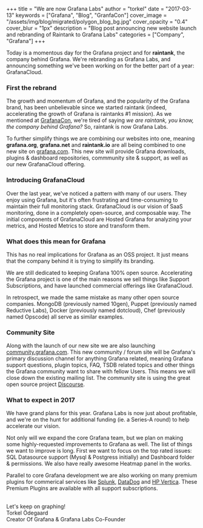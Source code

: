 +++
title = "We are now Grafana Labs"
author = "torkel"
date = "2017-03-13"
keywords = ["Grafana", "Blog", "GranfaCon"]
cover_image = "/assets/img/blog/migrated/polygon_blog_bg.jpg"
cover_opacity = "0.4"
cover_blur = "1px"
description = "Blog post announcing new website launch and rebranding of Raintank to Grafana Labs"
categories = ["Company", "Grafana"]
+++

Today is a momentous day for the Grafana project and for **raintank**, the company behind Grafana. We're rebranding as Grafana Labs, and announcing something we've been working on for the better part of a year: GrafanaCloud.

### First the rebrand

The growth and momentum of Grafana, and the popularity of the Grafana brand, has been unbelievable
since we started raintank (indeed, accelerating the growth of Grafana is raintanks #1 mission).
As we mentioned at [GrafanaCon](https://grafana.com/grafanacon), we're tired of saying
*we are raintank, you know, the company behind Grafana?* So, raintank is now Grafana Labs.

To further simplify things we are combining our websites into one, meaning **grafana.org**, **grafana.net** and **raintank.io**
are all being combined to one new site on [grafana.com](https://grafana.com).
This new site will provide Grafana downloads, plugins & dashboard repositories, commmunity site & support, as well as our
new GrafanaCloud offering.

### Introducing GrafanaCloud

Over the last year, we've noticed a pattern with many of our users.
They enjoy using Grafana, but it's often frustrating and time-consuming to maintain
their full monitoring stack. GrafanaCloud is our vision of SaaS monitoring,
done in a completely open-source, and composable way. The initial components of
GrafanaCloud are Hosted Grafana for analyzing your metrics, and Hosted Metrics
to store and transform them.

### What does this mean for Grafana

This has no real implications for Grafana as an OSS project. It just means that the
company behind it is trying to simplify its branding.

We are still dedicated to keeping Grafana 100% open source. Accelerating the Grafana project is one of the
main reasons we sell things like Support Subscriptions, and have launched commercial offerings like GrafanaCloud.

In retrospect, we made the same mistake as many other open source companies. MongoDB (previously named 10gen), Puppet (previously named Reductive Labs), Docker (previously named dotcloud), Chef (previously named Opscode) all serve as similar examples.

### Community Site

Along with the launch of our new site we are also launching [community.grafana.com](https://community.grafana.com).
This new community / forum site will be Grafana's primary discussion channel for anything Grafana related, meaning
Grafana support questions, plugin topics, FAQ, TSDB related topics and other things
the Grafana community want to share with fellow Users. This means we will close down the
existing mailing list. The community site is using the great open source project [Discourse](http://www.discourse.org/).

### What to expect in 2017

We have grand plans for this year. Grafana Labs is now just about profitable, and we're on the hunt for additional funding (ie. a Series-A round) to help accelerate our vision.

Not only will we expand the core Grafana team, but we plan on making some highly-requested improvements to Grafana as well. The list of things we want to improve is long. First we want to focus on the top rated issues: SQL Datasource support (Mysql & Postgress initially) and Dashboard folder & permissions.
We also have really awesome Heatmap panel in the works.

Parallel to core Grafana development we are also working on many premium plugins for commerical services like [Splunk](https://grafana.com/plugins/grafana-splunk-datasource),
[DataDog](https://grafana.com/plugins/grafana-datadog-datasource) and [HP Vertica](https://grafana.com/plugins/raintank-vertica-datasource). These Premium Plugins are available with all support subscriptions.

<br>
Let's keep on graphing!<br>
Torkel Ödegaard<br>
Creator Of Grafana & Grafana Labs Co-Founder


